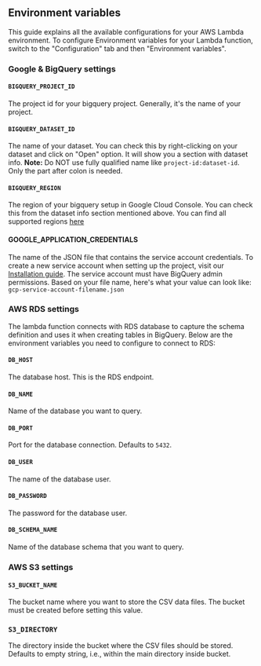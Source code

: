## Environment variables

This guide explains all the available configurations for your AWS Lambda environment. To configure Environment variables for your Lambda function, switch to the "Configuration" tab and then "Environment variables".

### Google & BigQuery settings
#### `BIGQUERY_PROJECT_ID`
The project id for your bigquery project. Generally, it's the name of your project.

#### `BIGQUERY_DATASET_ID`
The name of your dataset. You can check this by right-clicking on your dataset and click on "Open" option. It will show you a section with dataset info.
**Note:** Do NOT use fully qualified name like `project-id:dataset-id`. Only the part after colon is needed.

#### `BIGQUERY_REGION`
The region of your bigquery setup in Google Cloud Console. You can check this from the dataset info section mentioned above. You can find all supported regions [here](https://cloud.google.com/bigquery/docs/locations#regional-locations)

#### GOOGLE_APPLICATION_CREDENTIALS
The name of the JSON file that contains the service account credentials. To create a new service account when setting up the project, visit our [Installation guide](./INSTALLATION.md). The service account must have BigQuery admin permissions.
Based on your file name, here's what your value can look like: `gcp-service-account-filename.json`

### AWS RDS settings
The lambda function connects with RDS database to capture the schema definition and uses it when creating tables in BigQuery. Below are the environment variables you need to configure to connect to RDS:

#### `DB_HOST`
The database host. This is the RDS endpoint.

#### `DB_NAME`
Name of the database you want to query.

#### `DB_PORT`
Port for the database connection. Defaults to `5432`.

#### `DB_USER`
The name of the database user.

#### `DB_PASSWORD`
The password for the database user.

#### `DB_SCHEMA_NAME`
Name of the database schema that you want to query.

### AWS S3 settings
#### `S3_BUCKET_NAME`
The bucket name where you want to store the CSV data files. The bucket must be created before setting this value.

### `S3_DIRECTORY`
The directory inside the bucket where the CSV files should be stored. Defaults to empty string, i.e., within the main directory inside bucket.
